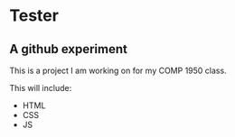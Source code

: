 # Tester
## A github experiment

This is a project I am working on for my COMP 1950 class. 

This will include:

* HTML
* CSS
* JS